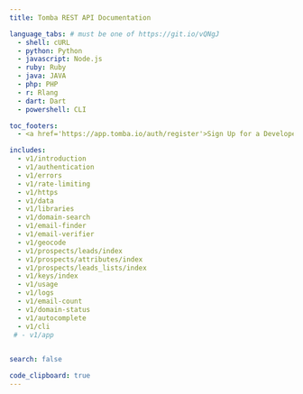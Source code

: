 ```yaml
---
title: Tomba REST API Documentation

language_tabs: # must be one of https://git.io/vQNgJ
  - shell: cURL
  - python: Python
  - javascript: Node.js
  - ruby: Ruby
  - java: JAVA
  - php: PHP
  - r: Rlang
  - dart: Dart
  - powershell: CLI

toc_footers:
  - <a href='https://app.tomba.io/auth/register'>Sign Up for a Developer Key</a>

includes:
  - v1/introduction
  - v1/authentication
  - v1/errors
  - v1/rate-limiting
  - v1/https
  - v1/data
  - v1/libraries
  - v1/domain-search
  - v1/email-finder
  - v1/email-verifier
  - v1/geocode
  - v1/prospects/leads/index
  - v1/prospects/attributes/index
  - v1/prospects/leads_lists/index
  - v1/keys/index
  - v1/usage
  - v1/logs
  - v1/email-count
  - v1/domain-status
  - v1/autocomplete
  - v1/cli
 # - v1/app
  

search: false

code_clipboard: true
---
```

